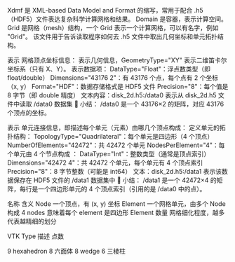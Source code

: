 Xdmf 是 XML-based Data Model and Format 的缩写，常用于配合 .h5（HDF5）文件表达复杂科学计算网格和结果。
Domain 是容器，表示计算空间。
Grid 是网格（mesh）结构，一个 Grid 表示一个计算网格，可以有名字，例如 "Grid"。
该文件用于告诉读取程序如何去 .h5 文件中取出几何坐标和单元拓扑结构。


表示 网格顶点坐标信息：
<Geometry> 表示几何信息，GeometryType="XY" 表示二维笛卡尔坐标系（只有 X、Y）。
<DataItem> 表示数据项：
DataType="Float"：浮点数类型（即 float/double）
Dimensions="43176 2"：有 43176 个点，每个点有 2 个坐标（x, y）
Format="HDF"：数据存储格式是 HDF5 文件
Precision="8"：每个值是 8 字节（即 double 精度）
文本内容：disk_2d.h5:/data0 表示从 disk_2d.h5 文件中读取 /data0 数据集
📌 小结：
/data0 是一个 43176×2 的矩阵，对应 43176 个顶点的坐标。


表示 单元连接信息，即描述每个单元（元素）由哪几个顶点构成：
<Topology> 定义单元的拓扑结构：
TopologyType="Quadrilateral"：每个单元是四边形（4 个顶点）
NumberOfElements="42472"：共 42472 个单元
NodesPerElement="4"：每个单元由 4 个节点构成
<DataItem>：
DataType="Int"：整数类型（通常是顶点索引）
Dimensions="42472 4"：共 42472 个单元，每个单元有 4 个顶点索引
Precision="8"：8 字节整数（可能是 int64）
文本：disk_2d.h5:/data1 表示该数据保存在 HDF5 文件的 /data1 数据集中
📌 小结：
/data1 是一个 42472×4 的矩阵，每行是一个四边形单元的 4 个顶点索引（引用的是 /data0 中的点）。




名称	                    含义
Node	                    一个顶点，有 (x, y) 坐标
Element	                    一个网格单元，由多个 Node 构成
4 nodes	                    意味着每个 element 是四边形
Element 数量	            网格细化程度，越多代表越精细的划分



VTK Type	描述	点数

9	    hexahedron	8  六面体
8	    wedge	    6  三棱柱